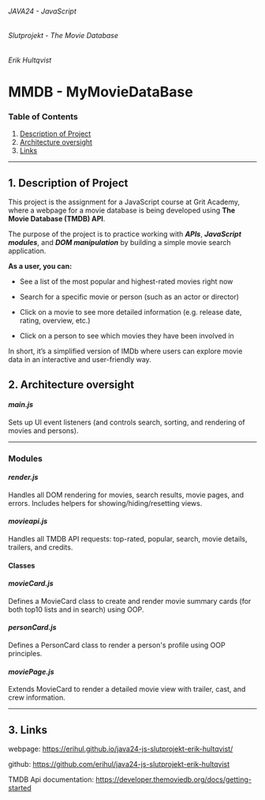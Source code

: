 ###### JAVA24 - JavaScript

###### Slutprojekt - The Movie Database

###### Erik Hultqvist

# MMDB - MyMovieDataBase

### Table of Contents
1. <ins>[Description of Project](#1-description-of-project)<ins/>
2. <ins>[Architecture oversight](#2-architecture-oversight)<ins/>
3. <ins>[Links](#3-links)<ins/>

---

## 1. Description of Project
This project is the assignment for a JavaScript course at Grit Academy, where a webpage for a movie database is being developed using **The Movie Database (TMDB) API**.

The purpose of the project is to practice working with __*APIs*__, __*JavaScript modules*__, and __*DOM manipulation*__ by building a simple movie search application.

**As a user, you can:**
- See a list of the most popular and highest-rated movies right now

- Search for a specific movie or person (such as an actor or director)

- Click on a movie to see more detailed information (e.g. release date, rating, overview, etc.)

- Click on a person to see which movies they have been involved in

In short, it’s a simplified version of IMDb where users can explore movie data in an interactive and user-friendly way.

## 2. Architecture oversight

#### __*main.js*__
Sets up UI event listeners (and controls search, sorting, and rendering of movies and persons).

---
### Modules

#### __*render.js*__
Handles all DOM rendering for movies, search results, movie pages, and errors. 
Includes helpers for showing/hiding/resetting views.
#### __*movieapi.js*__
Handles all TMDB API requests: top-rated, popular, search, movie details, trailers, and credits.

#### Classes
#### __*movieCard.js*__
Defines a MovieCard class to create and render movie summary cards (for both top10 lists and in search) using OOP. 
#### __*personCard.js*__
Defines a PersonCard class to render a person's profile using OOP principles.
#### __*moviePage.js*__
Extends MovieCard to render a detailed movie view with trailer, cast, and crew information.

---

## 3. Links

webpage: https://erihul.github.io/java24-js-slutprojekt-erik-hultqvist/

github: https://github.com/erihul/java24-js-slutprojekt-erik-hultqvist

TMDB Api documentation: https://developer.themoviedb.org/docs/getting-started


